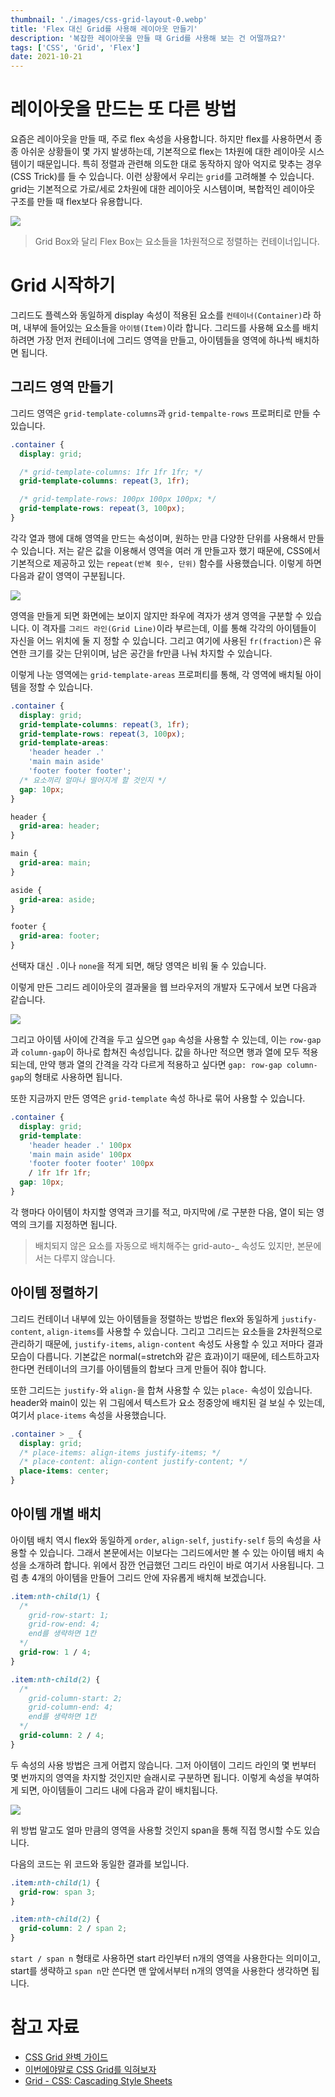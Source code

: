```yaml
---
thumbnail: './images/css-grid-layout-0.webp'
title: 'Flex 대신 Grid를 사용해 레이아웃 만들기'
description: '복잡한 레이아웃을 만들 때 Grid를 사용해 보는 건 어떨까요?'
tags: ['CSS', 'Grid', 'Flex']
date: 2021-10-21
---
```


# 레이아웃을 만드는 또 다른 방법

요즘은 레이아웃을 만들 때, 주로 flex 속성을 사용합니다. 하지만 flex를 사용하면서 종종 아쉬운 상황들이 몇 가지 발생하는데, 기본적으로 flex는 1차원에 대한 레이아웃 시스템이기 때문입니다. 특히 정렬과 관련해 의도한 대로 동작하지 않아 억지로 맞추는 경우(CSS Trick)를 들 수 있습니다. 이런 상황에서 우리는 `grid`를 고려해볼 수 있습니다. grid는 기본적으로 가로/세로 2차원에 대한 레이아웃 시스템이며, 복합적인 레이아웃 구조를 만들 때 flex보다 유용합니다.

![](./images/css-grid-layout-1.webp)

> Grid Box와 달리 Flex Box는 요소들을 1차원적으로 정렬하는 컨테이너입니다.

# Grid 시작하기

그리드도 플렉스와 동일하게 display 속성이 적용된 요소를 `컨테이너(Container)`라 하며, 내부에 들어있는 요소들을 `아이템(Item)`이라 합니다. 그리드를 사용해 요소를 배치하려면 가장 먼저 컨테이너에 그리드 영역을 만들고, 아이템들을 영역에 하나씩 배치하면 됩니다.

## 그리드 영역 만들기

그리드 영역은 `grid-template-columns`과 `grid-tempalte-rows` 프로퍼티로 만들 수 있습니다.

```css
.container {
  display: grid;

  /* grid-template-columns: 1fr 1fr 1fr; */
  grid-template-columns: repeat(3, 1fr);

  /* grid-template-rows: 100px 100px 100px; */
  grid-template-rows: repeat(3, 100px);
}
```

각각 열과 행에 대해 영역을 만드는 속성이며, 원하는 만큼 다양한 단위를 사용해서 만들 수 있습니다. 저는 같은 값을 이용해서 영역을 여러 개 만들고자 했기 때문에, CSS에서 기본적으로 제공하고 있는 `repeat(반복 횟수, 단위)` 함수를 사용했습니다. 이렇게 하면 다음과 같이 영역이 구분됩니다.

![](./images/css-grid-layout-2.webp)

영역을 만들게 되면 화면에는 보이지 않지만 좌우에 격자가 생겨 영역을 구분할 수 있습니다. 이 격자를 `그리드 라인(Grid Line)`이라 부르는데, 이를 통해 각각의 아이템들이 자신을 어느 위치에 둘 지 정할 수 있습니다. 그리고 여기에 사용된 `fr(fraction)`은 유연한 크기를 갖는 단위이며, 남은 공간을 fr만큼 나눠 차지할 수 있습니다.

이렇게 나눈 영역에는 `grid-template-areas` 프로퍼티를 통해, 각 영역에 배치될 아이템을 정할 수 있습니다.

```css
.container {
  display: grid;
  grid-template-columns: repeat(3, 1fr);
  grid-template-rows: repeat(3, 100px);
  grid-template-areas:
    'header header .'
    'main main aside'
    'footer footer footer';
  /* 요소끼리 얼마나 떨어지게 할 것인지 */
  gap: 10px;
}

header {
  grid-area: header;
}

main {
  grid-area: main;
}

aside {
  grid-area: aside;
}

footer {
  grid-area: footer;
}
```

선택자 대신 `.`이나 `none`을 적게 되면, 해당 영역은 비워 둘 수 있습니다.

이렇게 만든 그리드 레이아웃의 결과물을 웹 브라우저의 개발자 도구에서 보면 다음과 같습니다.

![](./images/css-grid-layout-3.webp)

그리고 아이템 사이에 간격을 두고 싶으면 `gap` 속성을 사용할 수 있는데, 이는 `row-gap`과 `column-gap`이 하나로 합쳐진 속성입니다. 값을 하나만 적으면 행과 열에 모두 적용되는데, 만약 행과 열의 간격을 각각 다르게 적용하고 싶다면 `gap: row-gap column-gap`의 형태로 사용하면 됩니다.

또한 지금까지 만든 영역은 `grid-template` 속성 하나로 묶어 사용할 수 있습니다.

```css
.container {
  display: grid;
  grid-template:
    'header header .' 100px
    'main main aside' 100px
    'footer footer footer' 100px
    / 1fr 1fr 1fr;
  gap: 10px;
}
```

각 행마다 아이템이 차지할 영역과 크기를 적고, 마지막에 /로 구분한 다음, 열이 되는 영역의 크기를 지정하면 됩니다.

> 배치되지 않은 요소를 자동으로 배치해주는 grid-auto-\_ 속성도 있지만, 본문에서는 다루지 않습니다.

## 아이템 정렬하기

그리드 컨테이너 내부에 있는 아이템들을 정렬하는 방법은 flex와 동일하게 `justify-content`, `align-items`를 사용할 수 있습니다. 그리고 그리드는 요소들을 2차원적으로 관리하기 때문에, `justify-items`, `align-content` 속성도 사용할 수 있고 저마다 결과 모습이 다릅니다. 기본값은 normal(=stretch와 같은 효과)이기 때문에, 테스트하고자 한다면 컨테이너의 크기를 아이템들의 합보다 크게 만들어 줘야 합니다.

또한 그리드는 `justify-`와 `align-`을 합쳐 사용할 수 있는 `place-` 속성이 있습니다. header와 main이 있는 위 그림에서 텍스트가 요소 정중앙에 배치된 걸 보실 수 있는데, 여기서 `place-items` 속성을 사용했습니다.

```css
.container > _ {
  display: grid;
  /* place-items: align-items justify-items; */
  /* place-content: align-content justify-content; */
  place-items: center;
}
```

## 아이템 개별 배치

아이템 배치 역시 flex와 동일하게 `order`, `align-self`, `justify-self` 등의 속성을 사용할 수 있습니다. 그래서 본문에서는 이보다는 그리드에서만 볼 수 있는 아이템 배치 속성을 소개하려 합니다. 위에서 잠깐 언급했던 그리드 라인이 바로 여기서 사용됩니다. 그럼 총 4개의 아이템을 만들어 그리드 안에 자유롭게 배치해 보겠습니다.

```css
.item:nth-child(1) {
  /* 
    grid-row-start: 1;
    grid-row-end: 4;
    end를 생략하면 1칸 
  */
  grid-row: 1 / 4;
}

.item:nth-child(2) {
  /* 
    grid-column-start: 2;
    grid-column-end: 4;
    end를 생략하면 1칸 
  */
  grid-column: 2 / 4;
}
```

두 속성의 사용 방법은 크게 어렵지 않습니다. 그저 아이템이 그리드 라인의 몇 번부터 몇 번까지의 영역을 차지할 것인지만 슬래시로 구분하면 됩니다. 이렇게 속성을 부여하게 되면, 아이템들이 그리드 내에 다음과 같이 배치됩니다.

![](./images/css-grid-layout-4.webp)

위 방법 말고도 얼마 만큼의 영역을 사용할 것인지 span을 통해 직접 명시할 수도 있습니다.

다음의 코드는 위 코드와 동일한 결과를 보입니다.

```css
.item:nth-child(1) {
  grid-row: span 3;
}

.item:nth-child(2) {
  grid-column: 2 / span 2;
}
```

`start / span n` 형태로 사용하면 start 라인부터 n개의 영역을 사용한다는 의미이고, start를 생략하고 `span n`만 쓴다면 맨 앞에서부터 n개의 영역을 사용한다 생각하면 됩니다.

# 참고 자료

- [CSS Grid 완벽 가이드](https://heropy.blog/2019/08/17/css-grid/)
- [이번에야말로 CSS Grid를 익혀보자](https://studiomeal.com/archives/533)
- [Grid - CSS: Cascading Style Sheets](https://developer.mozilla.org/ko/docs/Web/CSS/grid)
